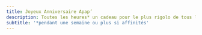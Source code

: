 ```yaml
---
title: Joyeux Anniversaire Apap’
description: Toutes les heures* un cadeau pour le plus rigolo de tous les kakapos !
subtitle: '*pendant une semaine ou plus si affinités'
---
```

